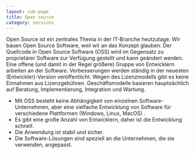 ```yaml
---
layout: sub-page
title: Open source
category: services
---
```


Open Source ist ein zentrales Thema in der IT-Branche heutzutage. Wir bauen Open Source Software, weil wir an das Konzept glauben. Der Quellcode in Open Source Software (OSS) wird im Gegensatz zu proprietärer Software zur Verfügung gestellt und kann geändert werden. Eine offene (und damit in der Regel größere) Gruppe von Entwicklern arbeiten an der Software. Verbesserungen werden ständig in der neuesten (Entwickler)-Version veröffentlicht. Wegen des Lizenzmodells gibt es keine Einnahmen aus Lizenzgebühren. Geschäftsmodelle basieren hauptsächlich auf Beratung, Implementierung, Integration und Wartung.

- Mit OSS besteht keine Abhängigkeit von einzelnen Software-Unternehmen, aber eine vielfache Entwicklung von Software für verschiedene Plattformen (Windows, Linux, MacOS) .
- Es gibt eine große Anzahl von Entwicklern, daher ist die Entwicklung schnell.
- Die Anwendung ist stabil und sicher.
- Die Software-Lösungen sind speziell an die Unternehmen, die sie verwenden, angepasst.